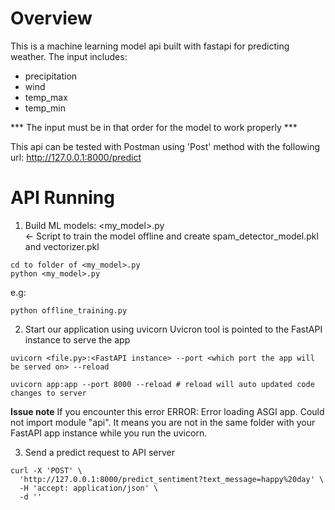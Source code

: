 # Overview
This is a machine learning model api built with fastapi for predicting weather. The input includes:
* precipitation
* wind
* temp_max
* temp_min

*** The input must be in that order for the model to work properly ***

This api can be tested with Postman using 'Post' method with the following url: http://127.0.0.1:8000/predict

# API Running
1. Build ML models:
<my_model>.py                 
<- Script to train the model offline and create spam_detector_model.pkl and vectorizer.pkl

```
cd to folder of <my_model>.py
python <my_model>.py
```
e.g: 
```
python offline_training.py
```
2. Start our application using uvicorn Uvicron tool is pointed to the FastAPI instance to serve the app

```
uvicorn <file.py>:<FastAPI instance> --port <which port the app will be served on> --reload

uvicorn app:app --port 8000 --reload # reload will auto updated code changes to server
```

**Issue note**
If you encounter this error ERROR: Error loading ASGI app. Could not import module "api". It means you are not in the same folder with your FastAPI app instance while you run the uvicorn.

3. Send a predict request to API server
```
curl -X 'POST' \
  'http://127.0.0.1:8000/predict_sentiment?text_message=happy%20day' \
  -H 'accept: application/json' \
  -d ''
```




```

